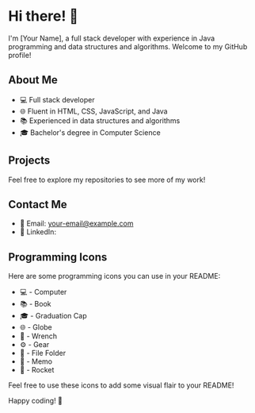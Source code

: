 
# Hi there! 👋

I'm [Your Name], a full stack developer with experience in Java programming and data structures and algorithms. Welcome to my GitHub profile!

## About Me

- 💻 Full stack developer
- 🌐 Fluent in HTML, CSS, JavaScript, and Java
- 📚 Experienced in data structures and algorithms
- 🎓 Bachelor's degree in Computer Science

## Projects


Feel free to explore my repositories to see more of my work!

## Contact Me

- 📧 Email: your-email@example.com
- 💼 LinkedIn: 

## Programming Icons

Here are some programming icons you can use in your README:

- 💻 - Computer
- 📚 - Book
- 🎓 - Graduation Cap
- 🌐 - Globe
- 🔧 - Wrench
- ⚙️ - Gear
- 📂 - File Folder
- 📝 - Memo
- 🚀 - Rocket

Feel free to use these icons to add some visual flair to your README!

Happy coding! 🚀
